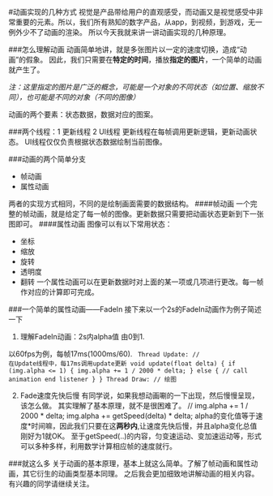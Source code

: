 #动画实现的几种方式
视觉是产品带给用户的直观感受，而动画又是视觉感受中非常重要的元素。所以，我们所有熟知的数字产品，从app，到视频，到游戏，无一例外少不了动画的渲染。
所以今天我就来讲一讲动画实现的几种原理。

###怎么理解动画
动画简单地讲，就是多张图片以一定的速度切换，造成“动画”的假象。
因此，我们只需要在**特定的时间**，播放**指定的图片**，一个简单的动画就产生了。

*注：这里指定的图片是广泛的概念，可能是一个对象的不同状态（如位置、缩放不同），也可能是不同的对象（不同的图像）*

动画的两个要素：状态数据，数据对应的图案。

###两个线程：1  更新线程  2 UI线程
更新线程在每帧调用更新逻辑，更新动画状态。
UI线程仅仅负责根据状态数据绘制当前图像。

###动画的两个简单分支
- 帧动画
- 属性动画

两者的实现方式相同，不同的是绘制画面需要的数据结构。
####帧动画
一个完整的帧动画，就是给定了每一帧的图像。更新数据只需要把动画状态更新到下一张图即可。
####属性动画
图像可以有以下常用状态：
- 坐标
- 缩放
- 旋转
- 透明度
- 翻转
一个属性动画可以在更新数据时对上面的某一项或几项进行更改。每一帧作对应的计算即可完成。

###一个简单的属性动画——FadeIn
接下来以一个2s的FadeIn动画作为例子简述一下

1. 理解FadeIn动画：2s内alpha值 由0到1.

以60fps为例，每帧17ms(1000ms/60).
<code>
	Thread Update:
	// 在Update线程中，每17ms调用update更新
	void update(float delta) {
		if (img.alpha <= 1) {
			img.alpha += 1 / 2000 * delta;
		} else {
			// call animation end listener
		}
	}
	Thread Draw:
	// 绘图
</code>

2. Fade速度先快后慢
有同学说，如果我想动画唰的一下出现，然后慢慢呈现，该怎么做。
其实理解了基本原理，就不是很困难了。
			// img.alpha += 1 / 2000 * delta;
			img.alpha += getSpeed(delta) * delta;
			alpha的变化值等于速度*时间嘛，因此我们只要在这**两秒内**,让速度先快后慢，并且alpha变化总值刚好为1就OK。
至于getSpeed(..)的内容，匀变速运动、变加速运动等，形式可以多种多样，利用数学计算相应帧的速度就行。

###就这么多
关于动画的基本原理，基本上就这么简单。了解了帧动画和属性动画，其它衍生的动画类型基本同理。
之后我会更加细致地讲解动画的相关内容。有兴趣的同学请继续关注。
